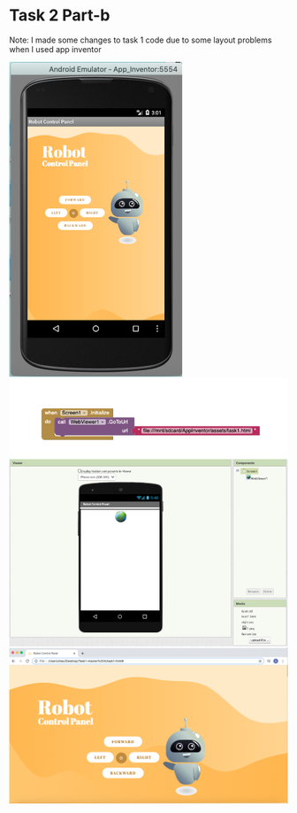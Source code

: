 # Task 2 Part-b
Note: I made some changes to task 1 code due to some layout problems when I used app inventor

![Screenshot](Screen1.png)
![Screenshot](Screen2.png)
![Screenshot](Screen3.png)
![Screenshot](Screen4.png)
